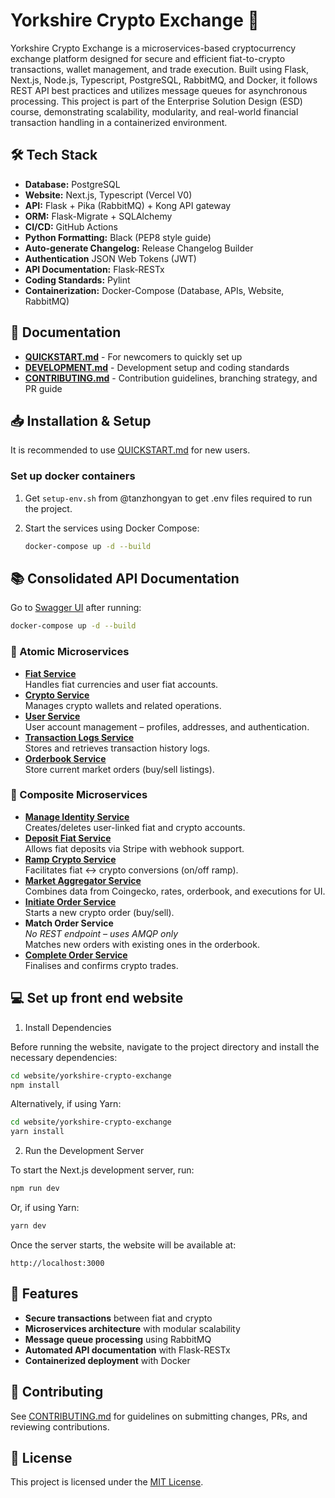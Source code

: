 # Yorkshire Crypto Exchange 🚀

Yorkshire Crypto Exchange is a microservices-based cryptocurrency exchange platform designed for secure and efficient fiat-to-crypto transactions, wallet management, and trade execution. Built using Flask, Next.js, Node.js, Typescript, PostgreSQL, RabbitMQ, and Docker, it follows REST API best practices and utilizes message queues for asynchronous processing. This project is part of the Enterprise Solution Design (ESD) course, demonstrating scalability, modularity, and real-world financial transaction handling in a containerized environment.

## 🛠 Tech Stack

- **Database:** PostgreSQL
- **Website:** Next.js, Typescript (Vercel V0)
- **API:** Flask + Pika (RabbitMQ) + Kong API gateway
- **ORM:** Flask-Migrate + SQLAlchemy
- **CI/CD:** GitHub Actions
- **Python Formatting:** Black (PEP8 style guide)
- **Auto-generate Changelog:** Release Changelog Builder
- **Authentication** JSON Web Tokens (JWT)
- **API Documentation:** Flask-RESTx
- **Coding Standards:** Pylint
- **Containerization:** Docker-Compose (Database, APIs, Website, RabbitMQ)

## 📜 Documentation
- **[QUICKSTART.md](QUICKSTART.md)** - For newcomers to quickly set up
- **[DEVELOPMENT.md](DEVELOPMENT.md)** - Development setup and coding standards
- **[CONTRIBUTING.md](CONTRIBUTING.md)** - Contribution guidelines, branching strategy, and PR guide

## 📥 Installation & Setup

It is recommended to use [QUICKSTART.md](QUICKSTART.md) for new users.

### Set up docker containers
1. Get `setup-env.sh` from @tanzhongyan to get .env files required to run the project.

2. Start the services using Docker Compose:
   ```sh
   docker-compose up -d --build
   ```

## 📚 Consolidated API Documentation
Go to [Swagger UI](http://localhost:3001/swagger-ui) after running:  
```bash
docker-compose up -d --build
```

### 🔹 Atomic Microservices
- **[Fiat Service](http://localhost:5001/api/v1/fiat)**  
  Handles fiat currencies and user fiat accounts.
- **[Crypto Service](http://localhost:5002/api/v1/crypto)**  
  Manages crypto wallets and related operations.
- **[User Service](http://localhost:5003/api/v1/user)**  
  User account management – profiles, addresses, and authentication.
- **[Transaction Logs Service](http://localhost:5005/api/v1/transaction)**  
  Stores and retrieves transaction history logs.
- **[Orderbook Service](https://personal-qrtp80l4.outsystemscloud.com/OrderBook_API/rest/v1/)**  
  Store current market orders (buy/sell listings).

### 🔸 Composite Microservices
- **[Manage Identity Service](http://localhost:5004/api/v1)**  
  Creates/deletes user-linked fiat and crypto accounts.
- **[Deposit Fiat Service](http://localhost:5006/api/v1)**  
  Allows fiat deposits via Stripe with webhook support.
- **[Ramp Crypto Service](http://localhost:5007/api/v1)**  
  Facilitates fiat ↔ crypto conversions (on/off ramp).
- **[Market Aggregator Service](http://localhost:5008/api/v1)**  
  Combines data from Coingecko, rates, orderbook, and executions for UI.
- **[Initiate Order Service](http://localhost:5009/api/v1/)**  
  Starts a new crypto order (buy/sell).
- **Match Order Service**  
  *No REST endpoint – uses AMQP only*  
  Matches new orders with existing ones in the orderbook.
- **[Complete Order Service](http://localhost:5010/api/v1/)**  
  Finalises and confirms crypto trades.

## 💻 Set up front end website
1. Install Dependencies

Before running the website, navigate to the project directory and install the necessary dependencies:

```sh
cd website/yorkshire-crypto-exchange
npm install
```

Alternatively, if using Yarn:

```sh
cd website/yorkshire-crypto-exchange
yarn install
```

2. Run the Development Server

To start the Next.js development server, run:

```sh
npm run dev
```

Or, if using Yarn:

```sh
yarn dev
```

Once the server starts, the website will be available at:

```
http://localhost:3000
```

## 📌 Features
- **Secure transactions** between fiat and crypto
- **Microservices architecture** with modular scalability
- **Message queue processing** using RabbitMQ
- **Automated API documentation** with Flask-RESTx
- **Containerized deployment** with Docker

## 🤝 Contributing
See [CONTRIBUTING.md](CONTRIBUTING.md) for guidelines on submitting changes, PRs, and reviewing contributions.

## 📝 License
This project is licensed under the [MIT License](LICENSE).